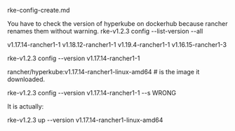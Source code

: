 rke-config-create.md

You have to check the version of hyperkube on dockerhub because rancher renames them without warning.
rke-v1.2.3 config --list-version --all

v1.17.14-rancher1-1
v1.18.12-rancher1-1
v1.19.4-rancher1-1
v1.16.15-rancher1-3

rke-v1.2.3 config --version v1.17.14-rancher1-1

rancher/hyperkube:v1.17.14-rancher1-linux-amd64  # is the image it downloaded. 


rke-v1.2.3 config --version v1.17.14-rancher1-1 --s   WRONG  

It is actually:

rke-v1.2.3 up --version v1.17.14-rancher1-linux-amd64
